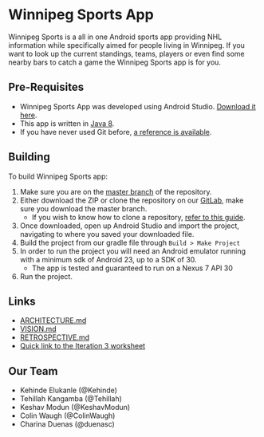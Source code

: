 # Winnipeg Sports App

Winnipeg Sports is a all in one Android sports app providing NHL information while specifically aimed for people living in Winnipeg. If you want to look up the current standings, teams, players or even find some nearby bars to catch a game the Winnipeg Sports app is for you.

## Pre-Requisites
* Winnipeg Sports App was developed using Android Studio. [Download it here](https://developer.android.com/studio).
* This app is written in [Java 8](https://www.oracle.com/java/technologies/javase/javase-jdk8-downloads.html).
* If you have never used Git before, [a reference is available](https://git-scm.com/docs/user-manual).

## Building

To build Winnipeg Sports app:
1. Make sure you are on the [master branch](https://code.cs.umanitoba.ca/3350-winter-2021-a03/winnipeg-sports-app-a03-group-6/-/tree/master) of the repository.
2. Either download the ZIP or clone the repository on our [GitLab](https://code.cs.umanitoba.ca/3350-winter-2021-a03/winnipeg-sports-app-a03-group-6), make sure you download the master branch.
    - If you wish to know how to clone a repository, [refer to this guide](https://git-scm.com/book/en/v2/Git-Basics-Getting-a-Git-Repository).
3. Once downloaded, open up Android Studio and import the project, navigating to where you saved your downloaded file.
4. Build the project from our gradle file through `Build > Make Project`
5. In order to run the project you will need an Android emulator running with a minimum sdk of Android 23, up to a SDK of 30.
    - The app is tested and guaranteed to run on a Nexus 7 API 30
6. Run the project.

## Links
* [ARCHITECTURE.md](https://code.cs.umanitoba.ca/3350-winter-2021-a03/winnipeg-sports-app-a03-group-6/-/blob/master/architecture.md)
* [VISION.md](https://code.cs.umanitoba.ca/3350-winter-2021-a03/winnipeg-sports-app-a03-group-6/-/blob/Develop/VISION.md)
* [RETROSPECTIVE.md](https://code.cs.umanitoba.ca/3350-winter-2021-a03/winnipeg-sports-app-a03-group-6/-/blob/Develop/retrospective.md)
* [Quick link to the Iteration 3 worksheet](https://code.cs.umanitoba.ca/3350-winter-2021-a03/winnipeg-sports-app-a03-group-6/-/blob/Develop/iteration_3_worksheet.md)

## Our Team
- Kehinde Elukanle (@Kehinde)
- Tehillah Kangamba (@Tehillah)
- Keshav Modun (@KeshavModun)
- Colin Waugh (@ColinWaugh)
- Charina Duenas (@duenasc)